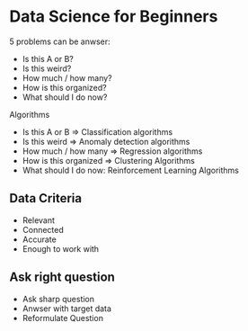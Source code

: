 # Data Science for Beginners

5 problems can be anwser:

 - Is this A or B?
 - Is this weird?
 - How much / how many?
 - How is this organized?
 - What should I do now?


Algorithms
  - Is this A or B => Classification algorithms
  - Is this weird => Anomaly detection algorithms
  - How much / how many => Regression algorithms
  - How is this organized => Clustering Algorithms
  - What should I do now: Reinforcement Learning Algorithms

## Data Criteria

  - Relevant
  - Connected
  - Accurate
  - Enough to work with

## Ask right question

  - Ask sharp question
  - Anwser with target data
  - Reformulate Question
